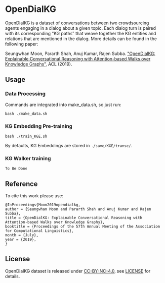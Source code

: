 # OpenDialKG 

OpenDialKG is a dataset of conversations between two crowdsourcing agents engaging in a dialog about a given topic. Each dialog turn is paired with its corresponding “KG paths” that weave together the KG entities and relations that are mentioned in the dialog. More details can be found in the following paper:

Seungwhan Moon, Pararth Shah, Anuj Kumar, Rajen Subba. ["OpenDialKG: Explainable Conversational Reasoning with Attention-based Walks over Knowledge Graphs"](https://www.aclweb.org/anthology/P19-1081.pdf), ACL (2019).

## Usage

### Data Processing
Commands are integrated into make_data.sh, so just run:
```
bash ./make_data.sh
```

### KG Embedding Pre-training
```
bash ./train_KGE.sh
```
By defaults, KG Embeddings are stored in `./save/KGE/transe/`.

###  KG Walker training

```
To Be Done
```

## Reference

To cite this work please use:
```
@InProceedings{Moon2019opendialkg,
author = {Seungwhan Moon and Pararth Shah and Anuj Kumar and Rajen Subba},
title = {OpenDialKG: Explainable Conversational Reasoning with Attention-based Walks over Knowledge Graphs},
booktitle = {Proceedings of the 57th Annual Meeting of the Association for Computational Linguistics},
month = {July},
year = {2019},
}
```

## License
OpenDialKG dataset is released under [CC-BY-NC-4.0](https://creativecommons.org/licenses/by-nc/4.0/legalcode), see [LICENSE](LICENSE) for details.
